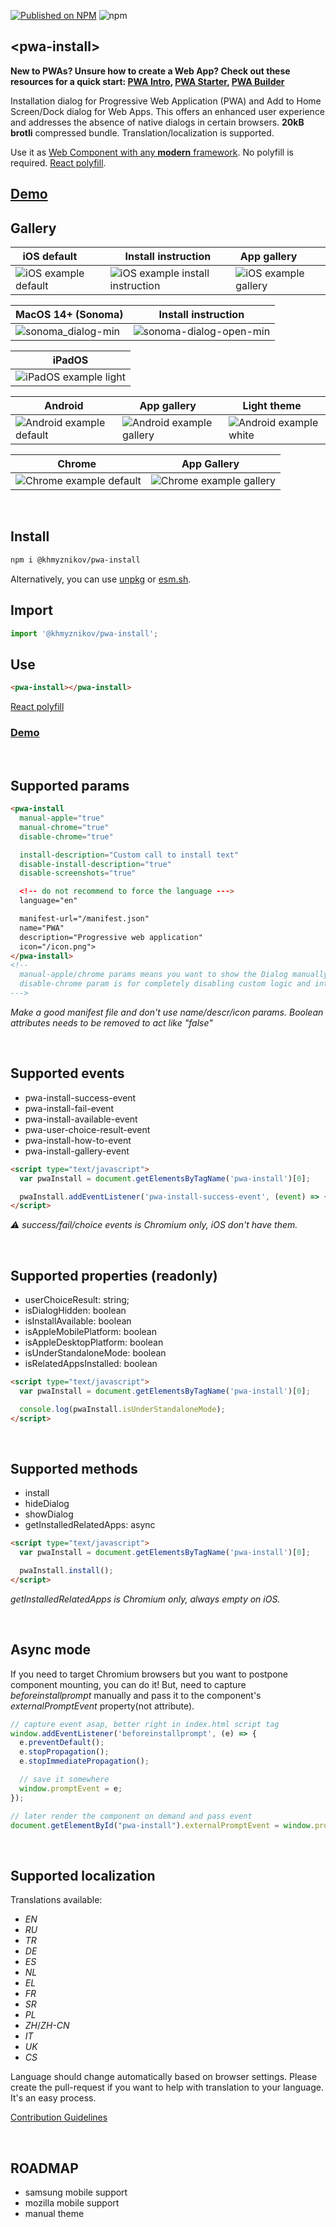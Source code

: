 [![Published on NPM](https://img.shields.io/npm/v/@khmyznikov/pwa-install.svg)](https://www.npmjs.com/package/@khmyznikov/pwa-install)
![npm](https://img.shields.io/npm/dt/@khmyznikov/pwa-install)
## \<pwa-install\>

**New to PWAs? Unsure how to create a Web App? Check out these resources for a quick start: [PWA Intro](https://docs.pwabuilder.com/#/home/pwa-intro), [PWA Starter](https://docs.pwabuilder.com/#/starter/quick-start), [PWA Builder](https://www.pwabuilder.com/)**

Installation dialog for Progressive Web Application (PWA) and Add to Home Screen/Dock dialog for Web Apps. This offers an enhanced user experience and addresses the absence of native dialogs in certain browsers. **20kB brotli** compressed bundle. Translation/localization is supported.

Use it as [Web Component with any **modern** framework](https://custom-elements-everywhere.com/). No polyfill is required.
[React polyfill](https://glitch.com/edit/#!/mango-shine-diagram?path=src%2Fcomponents%2Fpwa-install.jsx).

## **[Demo](https://khmyznikov.com/pwa-install/)**

## Gallery
| iOS default&nbsp;&nbsp;&nbsp;&nbsp;&nbsp;&nbsp; | Install instruction | App gallery&nbsp;&nbsp;&nbsp;&nbsp;&nbsp;&nbsp;&nbsp; |
|-|-|-|
|![iOS example default](https://user-images.githubusercontent.com/6115884/169653932-5a9916b6-8d1f-4320-a595-86c3b797ae86.jpg)|![iOS example install instruction](https://user-images.githubusercontent.com/6115884/169654013-7d144d66-0021-44d8-8f1d-9a7d2c71cb07.jpg)|![iOS example gallery](https://user-images.githubusercontent.com/6115884/169654077-f48c9b63-2b6e-4291-a0e3-b33daf86d468.jpg)|

| MacOS 14+ (Sonoma) | Install instruction |
|---|---|
|![sonoma_dialog-min](https://github.com/khmyznikov/pwa-install/assets/6115884/4ee02327-9abd-4d5e-a581-537dccb2187f)|![sonoma-dialog-open-min](https://github.com/khmyznikov/pwa-install/assets/6115884/6b147938-b55b-479a-85ea-1778868e6ff5)|



| iPadOS |
|---|
|![iPadOS example light](https://user-images.githubusercontent.com/6115884/169654199-1b474920-089c-44b5-8eca-534229ce0720.jpg)|


| Android | App gallery&nbsp;&nbsp; | Light theme&nbsp;&nbsp; |
|-|-|-|
|![Android example default](https://user-images.githubusercontent.com/6115884/169654789-41fb88b3-97b2-4992-aab5-0def6015be21.jpg)|![Android example gallery](https://user-images.githubusercontent.com/6115884/169654833-b09c1eff-cfea-41c8-b2d0-66515cd1bc2c.jpg)|![Android example white](https://user-images.githubusercontent.com/6115884/169654871-33f30d44-b70c-4912-a678-3d97fd0d80a8.jpg)|

| Chrome&nbsp; | App Gallery&nbsp;&nbsp; |
|---|---|
|![Chrome example default](https://user-images.githubusercontent.com/6115884/169655166-07f02a6b-a72a-4eb8-8ae1-e5a32fcac530.jpg)|![Chrome example gallery](https://user-images.githubusercontent.com/6115884/169655205-34b9b1a8-328b-45f8-8cd2-f6524e82469e.jpg)|

<br>

## Install

```bash
npm i @khmyznikov/pwa-install
```

Alternatively, you can use [unpkg](https://unpkg.com) or [esm.sh](https://esm.sh).


## Import

```js
import '@khmyznikov/pwa-install';
```

## Use

```html
<pwa-install></pwa-install>
```
[React polyfill](https://glitch.com/edit/#!/mango-shine-diagram?path=src%2Fcomponents%2Fpwa-install.jsx)

### **[Demo](https://khmyznikov.com/pwa-install/)**

<br>

## Supported params
```html
<pwa-install
  manual-apple="true"
  manual-chrome="true"
  disable-chrome="true"

  install-description="Custom call to install text"
  disable-install-description="true"
  disable-screenshots="true"

  <!-- do not recommend to force the language --->
  language="en"

  manifest-url="/manifest.json"
  name="PWA"
  description="Progressive web application"         
  icon="/icon.png">
</pwa-install>
<!-- 
  manual-apple/chrome params means you want to show the Dialog manually by showDialog().
  disable-chrome param is for completely disabling custom logic and interception for Chominum browsers (will work built-in browser logic).
--->
```
*Make a good manifest file and don't use name/descr/icon params. Boolean attributes needs to be removed to act like "false"*

<br>

## Supported events
- pwa-install-success-event
- pwa-install-fail-event
- pwa-install-available-event
- pwa-user-choice-result-event
- pwa-install-how-to-event
- pwa-install-gallery-event

```html
<script type="text/javascript">
  var pwaInstall = document.getElementsByTagName('pwa-install')[0];

  pwaInstall.addEventListener('pwa-install-success-event', (event) => {console.log(event.detail.message)});
</script>
```
*⚠️ success/fail/choice events is Chromium only, iOS don't have them.*

<br>

## Supported properties (readonly)
- userChoiceResult: string;
- isDialogHidden: boolean
- isInstallAvailable: boolean
- isAppleMobilePlatform: boolean
- isAppleDesktopPlatform: boolean
- isUnderStandaloneMode: boolean
- isRelatedAppsInstalled: boolean

```html
<script type="text/javascript">
  var pwaInstall = document.getElementsByTagName('pwa-install')[0];

  console.log(pwaInstall.isUnderStandaloneMode);
</script>
```
<br>

## Supported methods
- install
- hideDialog
- showDialog
- getInstalledRelatedApps: async

```html
<script type="text/javascript">
  var pwaInstall = document.getElementsByTagName('pwa-install')[0];

  pwaInstall.install();
</script>
```

*getInstalledRelatedApps is Chromium only, always empty on iOS.*

<br>

## Async mode

If you need to target Chromium browsers but you want to postpone component mounting, you can do it!
But, need to capture *beforeinstallprompt* manually and pass it to the component's *externalPromptEvent* property(not attribute).

```javascript
// capture event asap, better right in index.html script tag
window.addEventListener('beforeinstallprompt', (e) => {
  e.preventDefault();
  e.stopPropagation();
  e.stopImmediatePropagation();

  // save it somewhere
  window.promptEvent = e;
});

// later render the component on demand and pass event
document.getElementById("pwa-install").externalPromptEvent = window.promptEvent;
```
<br>

## Supported localization

Translations available:
- *EN*
- *RU*
- *TR*
- *DE*
- *ES*
- *NL*
- *EL*
- *FR*
- *SR*
- *PL*
- *ZH*/*ZH-CN*
- *IT*
- *UK*
- *CS*

Language should change automatically based on browser settings. Please create the pull-request if you want to help with translation to your language. It's an easy process.

[Contribution Guidelines](./CONTRIBUTING.md)

<br>

## ROADMAP
- samsung mobile support
- mozilla mobile support
- manual theme
